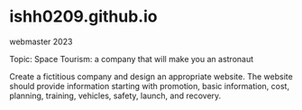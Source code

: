 # ishh0209.github.io
webmaster 2023

Topic:  Space Tourism: a company that will make you an astronaut

Create a fictitious company and design an appropriate website. The website should provide information starting with promotion, basic information, cost, planning, training, vehicles, safety, launch, and recovery.
